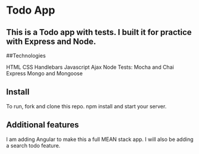 # Todo App 

## This is a Todo app with tests. I built it for practice with Express and Node. 

##Technologies 

HTML
CSS
Handlebars
Javascript
Ajax
Node
Tests: Mocha and Chai
Express
Mongo
and Mongoose

## Install 

To run, fork and clone this repo. npm install and start your server. 

## Additional features 

I am adding Angular to make this a full MEAN stack app. I will also be adding a search todo feature.



